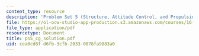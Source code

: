```yaml
---
content_type: resource
description: 'Problem Set 5 (Structure, Attitude Control, and Propulsion): Chung'
file: https://ol-ocw-studio-app-production.s3.amazonaws.com/courses/16-851-satellite-engineering-fall-2003/cea0cd8fd6fb3cfb20330078fa9083a0_ps5_cg_solution.pdf
file_type: application/pdf
resourcetype: Document
title: ps5_cg_solution.pdf
uid: cea0cd8f-d6fb-3cfb-2033-0078fa9083a0
---
```

